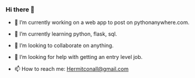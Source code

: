 ### Hi there 👋


- 🔭 I’m currently working on a web app to post on pythonanywhere.com.

- 🌱 I’m currently learning python, flask, sql.

- 👯 I’m looking to collaborate on anything.

- 🤔 I’m looking for help with getting an entry level job.

- 📫 How to reach me: Hermitconall@gmail.com
